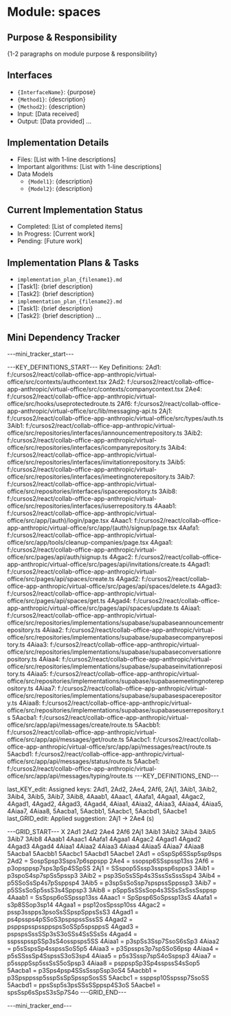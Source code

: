 # Module: spaces

## Purpose & Responsibility
{1-2 paragraphs on module purpose & responsibility}

## Interfaces
* `{InterfaceName}`: {purpose}
* `{Method1}`: {description}
* `{Method2}`: {description}
* Input: [Data received]
* Output: [Data provided]
...

## Implementation Details
* Files: [List with 1-line descriptions]
* Important algorithms: [List with 1-line descriptions]
* Data Models
    * `{Model1}`: {description}
    * `{Model2}`: {description}

## Current Implementation Status
* Completed: [List of completed items]
* In Progress: [Current work]
* Pending: [Future work]

## Implementation Plans & Tasks
* `implementation_plan_{filename1}.md`
* [Task1]: {brief description}
* [Task2]: {brief description}
* `implementation_plan_{filename2}.md`
* [Task1]: {brief description}
* [Task2]: {brief description} 
...

## Mini Dependency Tracker
---mini_tracker_start---

---KEY_DEFINITIONS_START---
Key Definitions:
2Ad1: f:/cursos2/react/collab-office-app-anthropic/virtual-office/src/contexts/authcontext.tsx
2Ad2: f:/cursos2/react/collab-office-app-anthropic/virtual-office/src/contexts/companycontext.tsx
2Ae4: f:/cursos2/react/collab-office-app-anthropic/virtual-office/src/hooks/useprotectedroute.ts
2Af6: f:/cursos2/react/collab-office-app-anthropic/virtual-office/src/lib/messaging-api.ts
2Aj1: f:/cursos2/react/collab-office-app-anthropic/virtual-office/src/types/auth.ts
3Aib1: f:/cursos2/react/collab-office-app-anthropic/virtual-office/src/repositories/interfaces/iannouncementrepository.ts
3Aib2: f:/cursos2/react/collab-office-app-anthropic/virtual-office/src/repositories/interfaces/icompanyrepository.ts
3Aib4: f:/cursos2/react/collab-office-app-anthropic/virtual-office/src/repositories/interfaces/iinvitationrepository.ts
3Aib5: f:/cursos2/react/collab-office-app-anthropic/virtual-office/src/repositories/interfaces/imeetingnoterepository.ts
3Aib7: f:/cursos2/react/collab-office-app-anthropic/virtual-office/src/repositories/interfaces/ispacerepository.ts
3Aib8: f:/cursos2/react/collab-office-app-anthropic/virtual-office/src/repositories/interfaces/iuserrepository.ts
4Aaab1: f:/cursos2/react/collab-office-app-anthropic/virtual-office/src/app/(auth)/login/page.tsx
4Aaac1: f:/cursos2/react/collab-office-app-anthropic/virtual-office/src/app/(auth)/signup/page.tsx
4Aafa1: f:/cursos2/react/collab-office-app-anthropic/virtual-office/src/app/tools/cleanup-companies/page.tsx
4Agaa1: f:/cursos2/react/collab-office-app-anthropic/virtual-office/src/pages/api/auth/signup.ts
4Agac2: f:/cursos2/react/collab-office-app-anthropic/virtual-office/src/pages/api/invitations/create.ts
4Agad1: f:/cursos2/react/collab-office-app-anthropic/virtual-office/src/pages/api/spaces/create.ts
4Agad2: f:/cursos2/react/collab-office-app-anthropic/virtual-office/src/pages/api/spaces/delete.ts
4Agad3: f:/cursos2/react/collab-office-app-anthropic/virtual-office/src/pages/api/spaces/get.ts
4Agad4: f:/cursos2/react/collab-office-app-anthropic/virtual-office/src/pages/api/spaces/update.ts
4Aiaa1: f:/cursos2/react/collab-office-app-anthropic/virtual-office/src/repositories/implementations/supabase/supabaseannouncementrepository.ts
4Aiaa2: f:/cursos2/react/collab-office-app-anthropic/virtual-office/src/repositories/implementations/supabase/supabasecompanyrepository.ts
4Aiaa3: f:/cursos2/react/collab-office-app-anthropic/virtual-office/src/repositories/implementations/supabase/supabaseconversationrepository.ts
4Aiaa4: f:/cursos2/react/collab-office-app-anthropic/virtual-office/src/repositories/implementations/supabase/supabaseinvitationrepository.ts
4Aiaa5: f:/cursos2/react/collab-office-app-anthropic/virtual-office/src/repositories/implementations/supabase/supabasemeetingnoterepository.ts
4Aiaa7: f:/cursos2/react/collab-office-app-anthropic/virtual-office/src/repositories/implementations/supabase/supabasespacerepository.ts
4Aiaa8: f:/cursos2/react/collab-office-app-anthropic/virtual-office/src/repositories/implementations/supabase/supabaseuserrepository.ts
5Aacba1: f:/cursos2/react/collab-office-app-anthropic/virtual-office/src/app/api/messages/create/route.ts
5Aacbb1: f:/cursos2/react/collab-office-app-anthropic/virtual-office/src/app/api/messages/get/route.ts
5Aacbc1: f:/cursos2/react/collab-office-app-anthropic/virtual-office/src/app/api/messages/react/route.ts
5Aacbd1: f:/cursos2/react/collab-office-app-anthropic/virtual-office/src/app/api/messages/status/route.ts
5Aacbe1: f:/cursos2/react/collab-office-app-anthropic/virtual-office/src/app/api/messages/typing/route.ts
---KEY_DEFINITIONS_END---

last_KEY_edit: Assigned keys: 2Ad1, 2Ad2, 2Ae4, 2Af6, 2Aj1, 3Aib1, 3Aib2, 3Aib4, 3Aib5, 3Aib7, 3Aib8, 4Aaab1, 4Aaac1, 4Aafa1, 4Agaa1, 4Agac2, 4Agad1, 4Agad2, 4Agad3, 4Agad4, 4Aiaa1, 4Aiaa2, 4Aiaa3, 4Aiaa4, 4Aiaa5, 4Aiaa7, 4Aiaa8, 5Aacba1, 5Aacbb1, 5Aacbc1, 5Aacbd1, 5Aacbe1
last_GRID_edit: Applied suggestion: 2Aj1 -> 2Ae4 (s)

---GRID_START---
X 2Ad1 2Ad2 2Ae4 2Af6 2Aj1 3Aib1 3Aib2 3Aib4 3Aib5 3Aib7 3Aib8 4Aaab1 4Aaac1 4Aafa1 4Agaa1 4Agac2 4Agad1 4Agad2 4Agad3 4Agad4 4Aiaa1 4Aiaa2 4Aiaa3 4Aiaa4 4Aiaa5 4Aiaa7 4Aiaa8 5Aacba1 5Aacbb1 5Aacbc1 5Aacbd1 5Aacbe1
2Ad1 = oSspSp6SSsp5sp9sps
2Ad2 = SospSpsp3Ssps7p6sppspp
2Ae4 = ssopsp6SSspssp13ss
2Af6 = p3opsppsp7sps3pSp4SSpSS
2Aj1 = SSspop5Sssp3sspsp6spps3
3Aib1 = p3spoS4sp7spSs5pssp3
3Aib2 = psp3SoSsSSp4s3SssSsSssSsp4
3Aib4 = p5SSoSsSp4s7pSsppsp4
3Aib5 = p3spSsSoSsp7spspssSppssp3
3Aib7 = p5SSsSoSp5ssS3s4Sppsp3
3Aib8 = pSppSsSSsSop4s3SSsSsSssSsppsp
4Aaab1 = SsSpsp6oSSpssp13ss
4Aaac1 = SpSpsp6SoSpssp13sS
4Aafa1 = s3p8SSop3sp14
4Agaa1 = psp12osSpssp10ss
4Agac2 = pssp3sspps3psoSsSSpspSppsSsS3
4Agad1 = ps4pssps4pSSoS3pspspssSssSS
4Agad2 = psppspsspssppspsSoSSp5spsppsS
4Agad3 = pspspsSssSSp3sS3oSSs4SsSSsSs
4Agad4 = sspsspsspSSp3sS4osspsps5SS
4Aiaa1 = p3spSs3Ssp7SsoS6sSp3
4Aiaa2 = p5sSspsSp4sspssSoS5p5
4Aiaa3 = p3Spssps3p7spSSoS6psp
4Aiaa4 = p5sSSssSp4SspssS3oS3sp4
4Aiaa5 = p5s3Sssp7spS4oSspsp3
4Aiaa7 = p5ssppSsp5ssSsS5oSpsp3
4Aiaa8 = psppspSp3Sp4sspssS4sSop5
5Aacba1 = p3Sps4psp4SSsSsspSsp3oS4
5Aacbb1 = p3Spsppssp5sspSsSpSpsspSosSS
5Aacbc1 = ssppsp10Sspssp7SsoSS
5Aacbd1 = ppsSsp5s3psSSsSSppsp4S3oS
5Aacbe1 = spsSsp6sSpsS3sSp7S4o
---GRID_END---

---mini_tracker_end---
